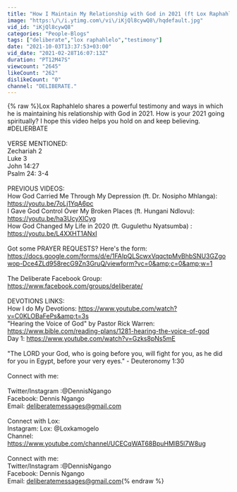 ```yaml
---
title: "How I Maintain My Relationship with God in 2021 (ft Lox Raphahlelo) | Testimony | #DELIBERATE"
image: "https:\/\/i.ytimg.com\/vi\/iKjQl8cywQ8\/hqdefault.jpg"
vid_id: "iKjQl8cywQ8"
categories: "People-Blogs"
tags: ["deliberate","lox raphahlelo","testimony"]
date: "2021-10-03T13:37:53+03:00"
vid_date: "2021-02-28T16:07:13Z"
duration: "PT12M47S"
viewcount: "2645"
likeCount: "262"
dislikeCount: "0"
channel: "DELIBERATE."
---
```

{% raw %}Lox Raphahlelo shares a powerful testimony and ways in which he is maintaining his relationship with God in 2021. How is your 2021 going spiritually? I hope this video helps you hold on and keep believing. #DELIERBATE<br /><br />VERSE MENTIONED:<br />Zechariah 2<br />Luke 3<br />John 14:27<br />Psalm 24: 3-4<br /><br />PREVIOUS VIDEOS:<br />How God Carried Me Through My Depression (ft. Dr. Nosipho Mhlanga): <a rel="nofollow" target="blank" href="https://youtu.be/7oLj1YqA6pc">https://youtu.be/7oLj1YqA6pc</a><br />I Gave God Control Over My Broken Places (ft. Hungani Ndlovu): <a rel="nofollow" target="blank" href="https://youtu.be/ha3UcyXlCyg">https://youtu.be/ha3UcyXlCyg</a><br />How God Changed My Life in 2020 (ft. Gugulethu Nyatsumba) : <a rel="nofollow" target="blank" href="https://youtu.be/L4XXHT1ANxI">https://youtu.be/L4XXHT1ANxI</a> <br /><br />Got some PRAYER REQUESTS? Here's the form: <a rel="nofollow" target="blank" href="https://docs.google.com/forms/d/e/1FAIpQLScwxVqqctpMvBhbSNU3GZgowop-Dce4ZLd958recG9Zn3GruQ/viewform?vc=0&amp;c=0&amp;w=1">https://docs.google.com/forms/d/e/1FAIpQLScwxVqqctpMvBhbSNU3GZgowop-Dce4ZLd958recG9Zn3GruQ/viewform?vc=0&amp;c=0&amp;w=1</a> <br /><br />The Deliberate Facebook Group: <a rel="nofollow" target="blank" href="https://www.facebook.com/groups/deliberate/">https://www.facebook.com/groups/deliberate/</a><br /><br />DEVOTIONS LINKS:<br />How I do My Devotions: <a rel="nofollow" target="blank" href="https://www.youtube.com/watch?v=C0KLOBaFePs&amp;t=3s">https://www.youtube.com/watch?v=C0KLOBaFePs&amp;t=3s</a><br />&quot;Hearing the Voice of God&quot; by Pastor Rick Warren: <a rel="nofollow" target="blank" href="https://www.bible.com/reading-plans/1281-hearing-the-voice-of-god">https://www.bible.com/reading-plans/1281-hearing-the-voice-of-god</a> <br />Day 1: <a rel="nofollow" target="blank" href="https://www.youtube.com/watch?v=Gzks8pNs5mE">https://www.youtube.com/watch?v=Gzks8pNs5mE</a><br /><br />&quot;The LORD your God, who is going before you, will fight for you, as he did for you in Egypt, before your very eyes.&quot; - Deuteronomy 1:30<br /><br />Connect with me: <br /><br />Twitter/Instagram :@DennisNgango <br />Facebook: Dennis Ngango <br />Email: deliberatemessages@gmail.com<br /><br />Connect with Lox:<br />Instagram: Lox: @Loxkamogelo<br />Channel: <a rel="nofollow" target="blank" href="https://www.youtube.com/channel/UCECqWAT68BpuHMIB5l7W8ug">https://www.youtube.com/channel/UCECqWAT68BpuHMIB5l7W8ug</a><br /><br />Connect with me:<br />Twitter/Instagram :@DennisNgango <br />Facebook: Dennis Ngango <br />Email: deliberatemessages@gmail.com{% endraw %}

